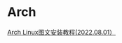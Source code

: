 <!--
 * @Description: 
 * @Version: 1.0
 * @Author: dmjcb
 * @Email: dmjcb@163.com
 * @Date: 2023-04-27 22:06:51
 * @LastEditors: dmjcb
 * @LastEditTime: 2023-04-27 22:06:55
-->

# Arch

[Arch Linux图文安装教程(2022.08.01）](https://blog.csdn.net/love906897406/article/details/126109464)